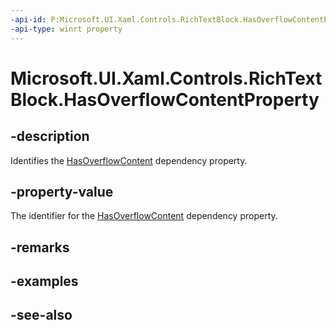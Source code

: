 ```yaml
---
-api-id: P:Microsoft.UI.Xaml.Controls.RichTextBlock.HasOverflowContentProperty
-api-type: winrt property
---
```


<!-- Property syntax
public Windows.UI.Xaml.DependencyProperty HasOverflowContentProperty { get; }
-->

# Microsoft.UI.Xaml.Controls.RichTextBlock.HasOverflowContentProperty

## -description
Identifies the [HasOverflowContent](richtextblock_hasoverflowcontent.md) dependency property.

## -property-value
The identifier for the [HasOverflowContent](richtextblock_hasoverflowcontent.md) dependency property.

## -remarks

## -examples

## -see-also
